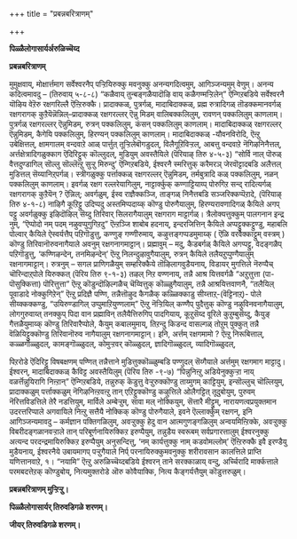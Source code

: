 +++
title = "प्रबन्नबरित्राणम्"

+++

**पिळ्ळैलोगासार्यर्अरुळिच्चॆय्द**

**प्रबन्नबरित्राणम्**

मुमुक्षवाय्, मोक्षार्त्तमाग सर्वेश्वरनैप् पऱ्ऱियिरुक्कु मवनुक्कु अनन्यगदित्वमुम्, आगिञ्जन्यमुम् वेणुम्। अनन्य कदित्वमावदु – (तिरुवाय् ५-८-८) “कळैवाय् तुन्बङ्गळैयादॊऴि वाय् कळैगण्मऱ्ऱिलेन्” ऎन्गिऱबडिये सर्वेश्वरनै यॊऴिय वेऱॆरु रक्षगरिल्लै ऎऩ्ऱिरुक्कै। प्रादाक्कळ्, पुत्रर्गळ्, मादाबिदाक्कळ्, प्रह्म रुत्रादिगळ् तॊडक्कमानवर्गळ् रक्षगरागक् कुऱैयॆन्नॆन्निल्–प्रादाक्कळ् रक्षगरल्लर् ऎन्नु मिडम् वालिबक्कलिलुम्, रावणन् पक्कलिलुम् काणलाम्। पुत्रर्गळ् रक्षगरल्लर् ऎन्नुमिडम्, रुत्रन् पक्कलिलुम्, कंसन् पक्कलिलुम् काणलाम्। मादाबिदाक्कळ् रक्षगरल्लर् ऎन्नुमिडम्, कैगेयि पक्कलिलुम्, हिरण्यन् पक्कलिलुम् काणलाम्। मादाबिदाक्कळ् -यौवनविरोदि, ऎऩ्ऱु उबेक्षित्तल्, क्षामगालम् वन्दवाऱे आळ् पार्त्तुत् तूऱ्ऱिलेबॊगडुदल्, विलैगूऱिविऱ्ऱल्, आबत्तु वन्दवाऱे नॆगिऴनिनैत्तल्, अर्त्तक्षेत्रादिगळुक्काग ऎदिरिट्टुक् कॊल्लुदल्, मुडियुम् अवस्तैयिले (पॆरियाऴ् तिरु ४-५-३) “सोर्वि नाल् पॊरुळ् वैत्तदुण्डागिल् सॊल्लु सॊल्लॆऩ्ऱु सुऱ्ऱु मिरुन्दु’ ऎन्गिऱबडिये, ईश्वरनै स्मरित्तुक् करैमरञ् जेरवॊट्टादबडि अलैत्तल् मुडित्तल् सॆय्यानिऱ्‌पर्गळ्। स्त्रीगळुक्कु पर्त्ताक्कळ् रक्षगरल्लर् ऎन्नुमिडम्, तर्मबुत्रादि कळ् पक्कलिलुम्, नळन् पक्कलिलुम् काणलाम्। इवर्गळ् रक्षग रल्लरेयागिलुम्, नाट्टार्क्कुक् कण्गाट्टियाय्प् पोरुगिऱ सन्द् रादित्यर्गळ् रक्षगरागक् कुऱैयॆन् ? ऎन्निल्; अवर्गळुम्, ईस्व राज्ञैक्कञ्जि, ताङ्गळ् निनैत्तबडि सञ्जरिक्कप्पॆऱादे, (पॆरियाऴ् तिरु ४-१-८) नाऴिगै कूऱिट्टु उदिप्पदु अस्तमिप्पदाय्क् कॊण्डु पोरुगैयालुम्, हिरण्यरावणादिगळ् कैयिले अगप् पट्टु अवर्गळुक्कु इऴिदॊऴिल् सॆय्दु तिरिवार् सिलरागैयालुम् रक्षगराग माट्टार्गळ्। त्रैलोक्यत्तुक्कुम् पालगनान इन्द्र नुम्, “ऎप्पोदो नम् पदम् नऴुवप्पुगुगिऱदु” ऎऩ्ऱञ्जि शाबोब हदनाय्, इन्दरजित्तिन् कैयिले अप्पट्टुक्कट्टुण्डु, महाबलि पोल्वार् कैयिले ऐस्वर्यत्तैप् पऱिगॊडुत्तु, कण्णुङ् गण्णीरुमाय्, कऴुत्तङ्गप्पडमुमाय्क् ( ऎळि वरवैक्काट्टुम् वस्त्रम् ) कॊण्डु तिरिवानॊरुवनागैयाले अवनुम् रक्षगनागमाट्टान्। प्रह्मावुम् – मदु, कैडबर्गळ् कैयिले अगप्पट्टु, वेदङ्गळैप् पऱिगॊडुत्तु, ‘कण्णिऴन्देन्, तनमिऴन्देन्’ ऎऩ्ऱु निलन्दुऴावुगैयालुम्, रुत्रन् कैयिले तलैयऱुप्पुण्गैयालुम् रक्षनागमाट्टान्। रुत्रनुम् – सगल प्राणिगळैयुम् सम्हरिक्कैये तॊऴिलागवुडैयनाय्, विडायर् मुगत्तिले नॆरुप्पैच् चॊरिन्दाऱ्‌पोले यिरुक्कत् (पॆरिय तिरु ९-१-३) तऴल् निऱ वण्णनाय्, तन्नै आश्र यित्तवर्गळै “अऱुत्तुत्ता (पा-पॊसुक्कित्ता) पॊरित्तुत्ता” ऎऩ्ऱु कॊडुन्दॊऴिल्गळैच् चॆय्वित्तुक् कॊळ्ळुगैयालुम्, तन्नै आश्रयित्तवाणनै, “तलैयिल् पूवाडादे नोक्कुगिऱेन्” ऎऩ्ऱु प्रदिज्ञै पण्णि, तन्नैत्तॊऴुद कैगळैक् कळ्ळिक्काडु सीय्त्ताऱ्‌-(वॆट्टिनाऱ्‌)- पोले सीय्क्कक्कण्डु, “उयिरुण्डागिल् उप्पुमाऱियुण्णलाम्” ऎऩ्ऱु नॆऱ्ऱियिल् कण्णैप् पुदैत्तुक् कॊण्डु नऴुविनवनागैयालुम्, लोगगुरुवाय्त् तनक्कुप् पिदा वान प्रह्माविन् तलैयैत्तिरुगिप् पादगियाय्, कूऱुसॆय्द वूरिले कुऱुम्बुसॆय्दु, कैयुङ् गैत्तळैयुमाय्क् कॊण्डु तिरिवारैप्पोले, कैयुम् कबालमुमाय्, तिऱन्दु किडन्द वासल्गळ् तोऱुम् पुक्कुत् तन्नै वॆळियिट्टुक्कॊण्डु तिरिवानॊरुव नागैयालुम् रक्षगनागमाट्टान्। इनि, अर्त्तम् रक्षगमामो ? ऎऩ्ऱु निरूबित्ताल्, कळ्ळर्गॊळ्ळुदल्, कामङ्गॊळ्ळुदल्, कोमुऱ्ऱवर् कॊळ्ळुदल्, ज्ञादिगॊळ्ळुदल्, व्यादिगॊळ्ळुदल्,

पिऱरोडे ऎदिरिट्टु विषबक्षणम् पण्णित् तन्नैत्ताने मुडित्तुक्कॊळ्ळुम्बडि पण्णुदल् सॆय्गैयाले अर्त्तमुम् रक्षगमाग माट्टादु। ईश्वरन्, मादाबिदाक्कळ् कैविट्ट अवस्तैयिलुम् (पॆरिय तिरु -९-७) “पिन्नुनिऩ्ऱु अडियेनुक्कुऱ्ऱा नाय् वळर्त्तॆन्नुयिरागि निऩ्ऱान्” ऎन्गिऱबडिये, तन्नुरुक् कॆडुत्तु वेऱ्ऱुरुक्कॊण्डु ताय्मुगम् काट्टियुम्, इन्सॊल्लुच् चॊल्लियुम्, प्रादाक्कळुम् पर्त्ताक्कळुम् नॆगिऴनिऩ्ऱवऩ्ऱु तान् एऱिट्टुक्कॊण्डु कऴुत्तिले ओलैगट्टित् तूदुबोयुम्, पुरुवम् नॆरित्तविडत्तिले तेरै नडत्तियुम्, मार्विले अम्बेऱ्ऱुम्, सावा मल् नोक्कियुम्, सॆत्तारै मीट्टुम्, नारायणत्वप्रयुक्तमान उदरत्तरिप्पाले अगवायिले निऩ्ऱु सत्तैयै नोक्किक् कॊण्डु पोरुगैयाले, इवने ऎल्लार्क्कुम् रक्षगन्, इनि आगिञ्जन्यमावदु – कर्मज्ञान पक्तिगळिलुम्, अवऱ्ऱुक्कु हेदु वान आत्मगुणङ्गळिलुम् अन्वयमिऩ्ऱिक्के, अवऱ्ऱुक्कु विबरीदङ्गळानवऱ्ऱाले तान् परिबूर्णनायिरुक्किऱ इरुप्पैयुम्, तन्नुडैय स्वरूबम् सर्वप्रगारत्तालुम् ईश्वरनुक्कु अत्यन्द परदन्द्रमायिरुक्किऱ इरुप्पैयुम् अनुसन्दित्तु, ‘नम् कार्यत्तुक्कु नाम् कडवोमल्लोम्’ ऎऩ्ऱिरुक्कै इवै इरण्डैयु मुडैयनाय्, ईश्वरनैये उबायमागप् पऱ्ऱुगैयाले निर्प् परनायिरुक्कुमवनुक्कु शरीरावसान कालत्तिले प्राप्ति यणित्तानवाऱे, १। “नयामि” ऎऩ्ऱु अरुळिच्चॆय्दबडिये ईश्वरन् ताने सरक्काळाय् वन्दु, अर्च्चिरादि मार्क्कत्ताले परमबदत्तेऱक् कॊण्डुबोय्, नित्यमुक्तरोडे ऒरु कोवैयाक्कि, नित्य कैङ्गर्यत्तैयुम् कॊडुत्तरुळुम्।

**प्रबन्नबरित्राणम् मुऱ्ऱिऱ्ऱु।**

**पिळ्ळैलोगासार्यर् तिरुवडिगळे शरणम्।**

**जीयर् तिरुवडिगळे शरणम्।**

